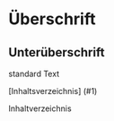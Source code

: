 # Überschrift
## Unterüberschrift
standard Text

[Inhaltsverzeichnis] (#1)

<a name="1"></a>Inhaltverzeichnis
